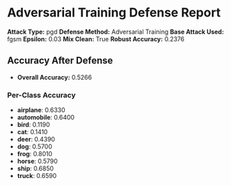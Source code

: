 # Adversarial Training Defense Report

**Attack Type:** pgd
**Defense Method:** Adversarial Training
**Base Attack Used:** fgsm
**Epsilon:** 0.03
**Mix Clean:** True
**Robust Accuracy:** 0.2376

## Accuracy After Defense

- **Overall Accuracy:** 0.5266

### Per-Class Accuracy
- **airplane**: 0.6330
- **automobile**: 0.6400
- **bird**: 0.1190
- **cat**: 0.1410
- **deer**: 0.4390
- **dog**: 0.5700
- **frog**: 0.8010
- **horse**: 0.5790
- **ship**: 0.6850
- **truck**: 0.6590